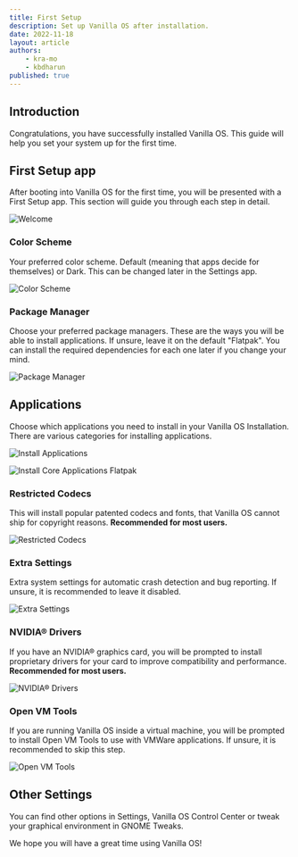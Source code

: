 ```yaml
---
title: First Setup
description: Set up Vanilla OS after installation.
date: 2022-11-18
layout: article	
authors: 
    - kra-mo
    - kbdharun
published: true
---
```


## Introduction

Congratulations, you have successfully installed Vanilla OS.
This guide will help you set your system up for the first time.

## First Setup app

After booting into Vanilla OS for the first time, you will be presented with a First Setup app. This section will guide you through each step in detail.

![Welcome](/assets/uploads/First_Setup/first-setup-welcome.webp)

### Color Scheme

Your preferred color scheme. Default \(meaning that apps decide for themselves\) or Dark. This can be changed later in the Settings app.

![Color Scheme](/assets/uploads/First_Setup/first-setup-color-scheme.webp)

### Package Manager

Choose your preferred package managers. These are the ways you will be able to install applications. If unsure, leave it on the default "Flatpak". You can install the required dependencies for each one later if you change your mind.

![Package Manager](/assets/uploads/First_Setup/first-setup-package-manager.webp)

## Applications

Choose which applications you need to install in your Vanilla OS Installation. There are various categories for installing applications.

![Install Applications](/assets/uploads/First_Setup/first-setup-applications.webp)

![Install Core Applications Flatpak](/assets/uploads/First_Setup/first-setup-applications-flatpak-core.webp)

### Restricted Codecs

This will install popular patented codecs and fonts, that Vanilla OS cannot ship for copyright reasons. **Recommended for most users.**

![Restricted Codecs](/assets/uploads/First_Setup/first-setup-restricted-codecs.webp)

### Extra Settings

Extra system settings for automatic crash detection and bug reporting. If unsure, it is recommended to leave it disabled.

![Extra Settings](/assets/uploads/First_Setup/first-setup-extra-settings.webp)

### NVIDIA® Drivers

If you have an NVIDIA® graphics card, you will be prompted to install proprietary drivers for your card to improve compatibility and performance. **Recommended for most users.**

![NVIDIA® Drivers](/assets/uploads/First_Setup/first-setup-nvidia-drivers.webp)

### Open VM Tools

If you are running Vanilla OS inside a virtual machine, you will be prompted to install Open VM Tools to use with VMWare applications. If unsure, it is recommended to skip this step.

![Open VM Tools](/assets/uploads/First_Setup/first-setup-open-vm-tools.webp)

## Other Settings

You can find other options in Settings, Vanilla OS Control Center or tweak your graphical environment in GNOME Tweaks.

We hope you will have a great time using Vanilla OS!
